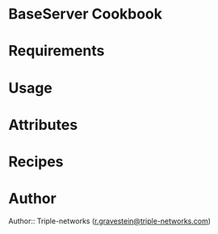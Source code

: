 # BaseServer Cookbook

# Requirements

# Usage

# Attributes

# Recipes

# Author

Author:: Triple-networks (<r.gravestein@triple-networks.com>)
